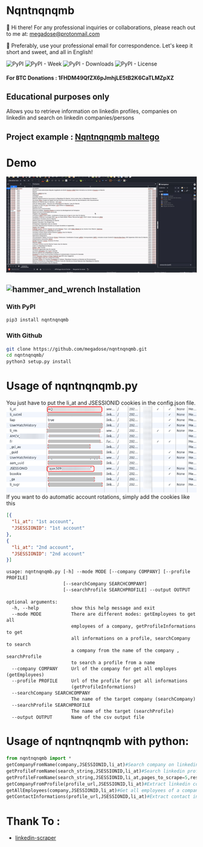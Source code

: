 # Nqntnqnqmb
👋 Hi there! For any professional inquiries or collaborations, please reach out to me at:
megadose@protonmail.com

📧 Preferably, use your professional email for correspondence. Let's keep it short and sweet, and all in English!

![PyPI](https://img.shields.io/pypi/v/nqntnqnqmb) ![PyPI - Week](https://img.shields.io/pypi/dw/nqntnqnqmb) ![PyPI - Downloads](https://static.pepy.tech/badge/nqntnqnqmb) ![PyPI - License](https://img.shields.io/pypi/l/nqntnqnqmb)
#### For BTC Donations : 1FHDM49QfZX6pJmhjLE5tB2K6CaTLMZpXZ
## Educational purposes only
Allows you to retrieve information on linkedin profiles, companies on linkedin and search on linkedin companies/persons  

## Project example : [Nqntnqnqmb maltego](https://github.com/megadose/nqntnqnqmb-maltego)

# Demo
![](demo.gif)

## ![hammer_and_wrench](https://github.githubassets.com/images/icons/emoji/unicode/1f6e0.png) Installation

### With PyPI

```bash
pip3 install nqntnqnqmb
```

### With Github

```bash
git clone https://github.com/megadose/nqntnqnqmb.git
cd nqntnqnqmb/
python3 setup.py install
```

# Usage of nqntnqnqmb.py 
You just have to put the li_at and JSESSIONID cookies in the config.json file. 
![](cookies.png)
If you want to do automatic account rotations, simply add the cookies like this
```json
[{
  "li_at": "1st account",
  "JSESSIONID": "1st account"
},
{
  "li_at": "2nd account",
  "JSESSIONID": "2nd account"
}]
```


```
usage: nqntnqnqmb.py [-h] --mode MODE [--company COMPANY] [--profile PROFILE]
                     [--searchCompany SEARCHCOMPANY]
                     [--searchProfile SEARCHPROFILE] --output OUTPUT

optional arguments:
  -h, --help            show this help message and exit
  --mode MODE           There are different modes: getEmployees to get all
                        employees of a company, getProfileInformations to get
                        all informations on a profile, searchCompany to search
                        a company from the name of the company , searchProfile
                        to search a profile from a name
  --company COMPANY     Url of the company for get all employes (getEmployees)
  --profile PROFILE     Url of the profile for get all informations
                        (getProfileInformations)
  --searchCompany SEARCHCOMPANY
                        The name of the target company (searchCompany)
  --searchProfile SEARCHPROFILE
                        The name of the target (searchProfile)
  --output OUTPUT       Name of the csv output file
```
# Usage of nqntnqnqmb with python:

```python
from nqntnqnqmb import *
getCompanyFromName(company,JSESSIONID,li_at)#Search company on linkedin from name
getProfileFromName(search_string,JSESSIONID,li_at)#Search linkedin profile from name (Simple Usage)
getProfileFromName(search_string,JSESSIONID,li_at,pages_to_scrape=5,results_per_page=20)#Search linkedin profile from name (Advanced Usage)
getCompanyFromProfile(profile_url,JSESSIONID,li_at)#Extract linkedin company from a profile
getAllEmployees(company,JSESSIONID,li_at)#Get all employees of a company from the linkedin company url
getContactInformations(profile_url,JSESSIONID,li_at)#Extract contact informations from a profiles like the email, phone number and more
```

# Thank To :
- [linkedin-scraper](https://github.com/hakimkhalafi/linkedin-scraper)

